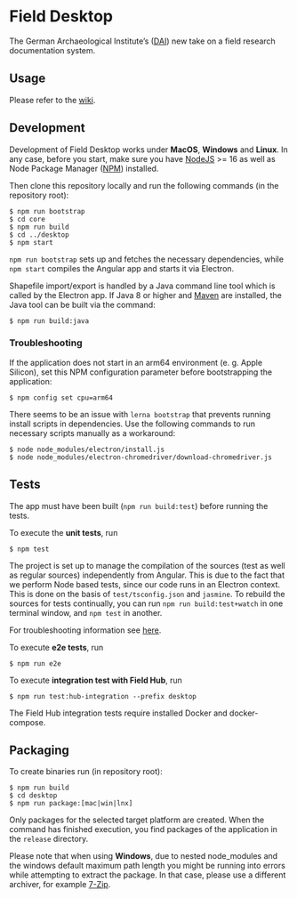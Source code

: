 # Field Desktop
   
The German Archaeological Institute’s ([DAI](https://www.dainst.org)) new take on a field research documentation system. 

## Usage

Please refer to the [wiki](https://github.com/dainst/idai-field/wiki).
   
## Development

Development of Field Desktop works under **MacOS**, **Windows** and **Linux**. In any case, before you start, make sure you have [NodeJS](https://nodejs.org/en/) >= 16 as well as Node Package Manager ([NPM](https://www.npmjs.com/)) installed.  

Then clone this repository locally and run the following commands (in the repository root):

```
$ npm run bootstrap
$ cd core
$ npm run build
$ cd ../desktop
$ npm start
```

`npm run bootstrap` sets up and fetches the necessary dependencies, while `npm start` compiles the Angular app and starts it via Electron.
 
Shapefile import/export is handled by a Java command line tool which is called by the Electron app. If Java 8 or higher and [Maven](https://maven.apache.org/) are installed, the Java tool can be built via the command:
```
$ npm run build:java
```

### Troubleshooting

If the application does not start in an arm64 environment (e. g. Apple Silicon), set this NPM configuration parameter before bootstrapping the application:
```
$ npm config set cpu=arm64
```

There seems to be an issue with `lerna bootstrap` that prevents running install scripts in dependencies. Use the following commands to run necessary scripts manually as a workaround:

```
$ node node_modules/electron/install.js
$ node node_modules/electron-chromedriver/download-chromedriver.js
```

## Tests

The app must have been built (`npm run build:test`) before running the tests.

To execute the **unit tests**, run 

```
$ npm test   
```

The project is set up to manage the compilation of the sources (test as well as regular sources) independently from Angular. This is due to the fact that we perform Node based tests, since our code runs in an Electron context. This is done on the 
basis of `test/tsconfig.json` and `jasmine`. To rebuild the sources for tests continually, you can run `npm run build:test+watch` in one terminal window, and `npm test` in another.

For troubleshooting information see [here](docs/unit-test-troubleshooting.md).

To execute **e2e tests**, run 

```
$ npm run e2e
```

To execute **integration test with Field Hub**, run

```
$ npm run test:hub-integration --prefix desktop
```

The Field Hub integration tests require installed Docker and docker-compose.

## Packaging

To create binaries run (in repository root):

```
$ npm run build
$ cd desktop
$ npm run package:[mac|win|lnx]
```

Only packages for the selected target platform are created. When the command has finished execution, you find packages of the application in the `release` directory.

Please note that when using **Windows**, due to nested node_modules and the 
windows default maximum path length you might be running into errors while attempting
to extract the package. In that case, please use a different archiver, for example [7-Zip](http://www.7-zip.org/download.html).

